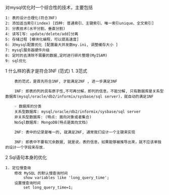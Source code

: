 
对mysql优化时一个综合性的技术，主要包括

    1: 表的设计合理化(符合3NF)
    2: 添加适当索引(index) [四种: 普通索引、主键索引、唯一索引unique、全文索引]
    3: 分表技术(水平分割、垂直分割)
    4: 读写[写: update/delete/add]分离
    5: 存储过程 [模块化编程，可以提高速度]
    6: 对mysql配置优化 [配置最大并发数my.ini, 调整缓存大小 ]
    7: mysql服务器硬件升级
    8: 定时的去清除不需要的数据,定时进行碎片整理(MyISAM)
    9: sql优化

1  什么样的表才是符合3NF (范式)
    1. 3范式

        表的范式，是首先符合1NF, 才能满足2NF , 进一步满足3NF

        1NF: 即表的列的具有原子性,不可再分解，即列的信息，不能分解, 只有数据库是关系型数据库(mysql/oracle/db2/informix/sysbase/sql server)，就自动的满足1NF

        ☞ 数据库的分类
        关系型数据库: mysql/oracle/db2/informix/sysbase/sql server
        非关系型数据库: (特点: 面向对象或者集合)
        NoSql数据库: MongoDB(特点是面向文档)

        2NF: 表中的记录是唯一的, 就满足2NF, 通常我们设计一个主键来实现

        3NF: 即表中不要有冗余数据, 就是说，表的信息，如果能够被推导出来，就不应该单独的设计一个字段来存放.

2  Sql语句本身的优化

    1. 定位慢查询
        修改 MySQL 的默认慢查询时间
            show variables like 'long_query_time';
        设置慢查询时间
            set long_query_time=1;